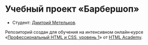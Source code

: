 # Учебный проект «Барбершоп»

* Студент: [Дмитрий Метельков](https://up.htmlacademy.ru/htmlcss/20/user/512127).

Репозиторий создан для обучения на интенсивном онлайн‑курсе «[Профессиональный HTML и CSS, уровень 1](https://htmlacademy.ru/intensive/htmlcss)» от [HTML Academy](https://htmlacademy.ru).
